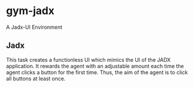 # gym-jadx

A Jadx-UI Environment

## Jadx

This task creates a functionless UI which mimics the UI of the JADX application.
It rewards the agent with an adjustable amount each time the agent clicks a button for the first time.
Thus, the aim of the agent is to click all buttons at least once.